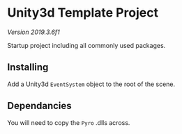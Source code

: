 # Unity3d Template Project
*Version 2019.3.6f1*

Startup project including all commonly used packages.

## Installing
Add a Unity3d `EventSystem` object to the root of the scene.

## Dependancies
You will need to copy the `Pyro` .dlls across.



